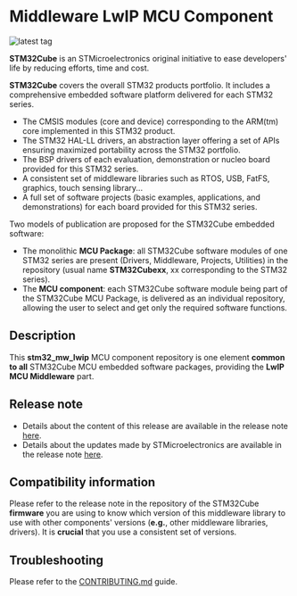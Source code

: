 # Middleware LwIP MCU Component

![latest tag](https://img.shields.io/github/v/tag/STMicroelectronics/stm32_mw_lwip.svg?color=brightgreen)

**STM32Cube** is an STMicroelectronics original initiative to ease developers' life by reducing efforts, time and cost.

**STM32Cube** covers the overall STM32 products portfolio. It includes a comprehensive embedded software platform delivered for each STM32 series.
   * The CMSIS modules (core and device) corresponding to the ARM(tm) core implemented in this STM32 product.
   * The STM32 HAL-LL drivers, an abstraction layer offering a set of APIs ensuring maximized portability across the STM32 portfolio.
   * The BSP drivers of each evaluation, demonstration or nucleo board provided for this STM32 series.
   * A consistent set of middleware libraries such as RTOS, USB, FatFS, graphics, touch sensing library...
   * A full set of software projects (basic examples, applications, and demonstrations) for each board provided for this STM32 series.

Two models of publication are proposed for the STM32Cube embedded software:
   * The monolithic **MCU Package**: all STM32Cube software modules of one STM32 series are present (Drivers, Middleware, Projects, Utilities) in the repository (usual name **STM32Cubexx**, xx corresponding to the STM32 series).
   * The **MCU component**: each STM32Cube software module being part of the STM32Cube MCU Package, is delivered as an individual repository, allowing the user to select and get only the required software functions.

## Description

This **stm32_mw_lwip** MCU component repository is one element **common to all** STM32Cube MCU embedded software packages, providing the **LwIP MCU Middleware** part.

## Release note

* Details about the content of this release are available in the release note [here](https://github.com/STMicroelectronics/stm32_mw_lwip/blob/master/CHANGELOG).
* Details about the updates made by STMicroelectronics are available in the release note [here](https://github.com/STMicroelectronics/stm32_mw_lwip/blob/master/st_readme.txt).

## Compatibility information

Please refer to the release note in the repository of the STM32Cube **firmware** you are using to know which version of this middleware library to use with other components' versions (**e.g.**, other middleware libraries, drivers). It is **crucial** that you use a consistent set of versions.

## Troubleshooting

Please refer to the [CONTRIBUTING.md](CONTRIBUTING.md) guide.

